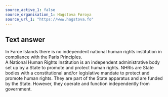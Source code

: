 ```yaml
---
source_active_1: false
source_organisation_1: Hagstova Føroya
source_url_1: "https://www.hagstova.fo"
---
```

## Text answer  
In Faroe Islands there is no independent national human rights institution in compliance with the Paris Principles.  
A National Human Rights Institution is an independent administrative body set up by a State to promote and protect human rights. NHRIs are State bodies with a constitutional and/or legislative mandate to protect and promote human rights. They are part of the State apparatus and are funded by the State. However, they operate and function independently from government.
